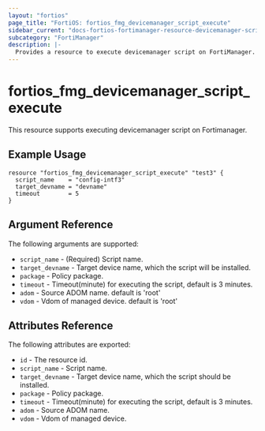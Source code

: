 ```yaml
---
layout: "fortios"
page_title: "FortiOS: fortios_fmg_devicemanager_script_execute"
sidebar_current: "docs-fortios-fortimanager-resource-devicemanager-script-execute"
subcategory: "FortiManager"
description: |-
  Provides a resource to execute devicemanager script on FortiManager.
---
```


# fortios_fmg_devicemanager_script_execute
This resource supports executing devicemanager script on Fortimanager.

## Example Usage
```hcl
resource "fortios_fmg_devicemanager_script_execute" "test3" {
  script_name    = "config-intf3"
  target_devname = "devname"
  timeout        = 5
}
```

## Argument Reference
The following arguments are supported:

* `script_name` - (Required) Script name.
* `target_devname` - Target device name, which the script will be installed.
* `package` - Policy package.
* `timeout` - Timeout(minute) for executing the script, default is 3 minutes.
* `adom` - Source ADOM name. default is 'root'
* `vdom` - Vdom of managed device. default is 'root'

## Attributes Reference
The following attributes are exported:

* `id` - The resource id.
* `script_name` - Script name.
* `target_devname` - Target device name, which the script should be installed.
* `package` - Policy package.
* `timeout` - Timeout(minute) for executing the script, default is 3 minutes.
* `adom` - Source ADOM name.
* `vdom` - Vdom of managed device.
